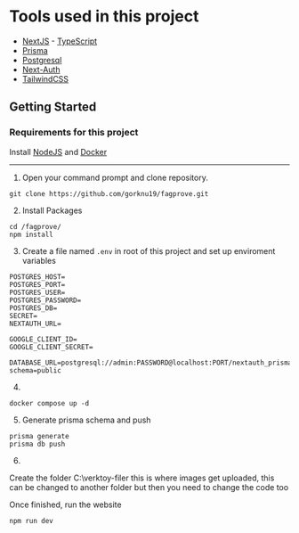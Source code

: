 # Tools used in this project

- [NextJS](https://nextjs.org) - [TypeScript](https://www.typescriptlang.org)
- [Prisma](https://www.prisma.io)
- [Postgresql](https://www.postgresql.org)
- [Next-Auth](https://next-auth.js.org)
- [TailwindCSS](https://tailwindcss.com)

## Getting Started

### Requirements for this project

Install [NodeJS](https://nodejs.org/en/download) and [Docker](https://www.docker.com)

---

1. Open your command prompt and clone repository.

```
git clone https://github.com/gorknu19/fagprove.git
```

2. Install Packages

```
cd /fagprove/
npm install
```

3. Create a file named `.env` in root of this project and set up enviroment variables

```
POSTGRES_HOST=
POSTGRES_PORT=
POSTGRES_USER=
POSTGRES_PASSWORD=
POSTGRES_DB=
SECRET=
NEXTAUTH_URL=

GOOGLE_CLIENT_ID=
GOOGLE_CLIENT_SECRET=

DATABASE_URL=postgresql://admin:PASSWORD@localhost:PORT/nextauth_prisma?schema=public
```

4.

```
docker compose up -d

```

5. Generate prisma schema and push

```
prisma generate
prisma db push
```

6.

Create the folder C:\\verktoy-filer this is where images get uploaded, this can be changed to another folder but then you need to change the code too

Once finished, run the website

```
npm run dev
```
